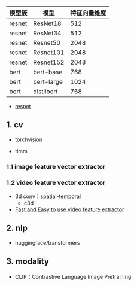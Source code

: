 

|  模型簇    |  模型        | 特征向量维度      |
|  ----     | ----        | ----            |
| resnet    | ResNet18    |   512           |
| resnet    | ResNet34    |   512           |
| resnet    | Resnet50    |   2048          |   
| resnet    | Resnet101   |   2048          |
| resnet    | Resnet152   |   2048          |
| bert      | bert-base   |   768           |
| bert      | bert-large  |   1024          |
| bert      | distilbert  |   768           |


- [resnet](https://algorithmia.com/algorithms/imageclassification/ResNetFeatureExtraction/docs)


## 1. cv

- torchvision

- timm

### 1.1 image feature vector extractor

### 1.2 video feature vector extractor

- 3d conv：spatial-temporal
    - c3d
- [Fast and Easy to use video feature extractor](https://github.com/antoine77340/video_feature_extractor.git)


## 2. nlp

- huggingface/transformers


## 3. modality

- CLIP：Contrastive Language Image Pretraining


